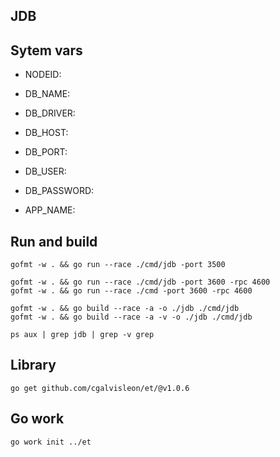 ## JDB

## Sytem vars

- NODEID:

- DB_NAME:

- DB_DRIVER:

- DB_HOST:

- DB_PORT:

- DB_USER:

- DB_PASSWORD:

- APP_NAME:

## Run and build

```
gofmt -w . && go run --race ./cmd/jdb -port 3500

gofmt -w . && go run --race ./cmd/jdb -port 3600 -rpc 4600
gofmt -w . && go run --race ./cmd -port 3600 -rpc 4600

gofmt -w . && go build --race -a -o ./jdb ./cmd/jdb
gofmt -w . && go build --race -a -v -o ./jdb ./cmd/jdb

ps aux | grep jdb | grep -v grep

```

## Library

```
go get github.com/cgalvisleon/et/@v1.0.6
```

## Go work

```
go work init ../et
```
